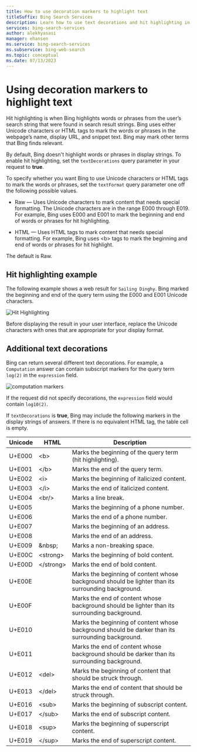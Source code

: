 ```yaml
---
title: How to use decoration markers to highlight text
titleSuffix: Bing Search Services
description: Learn how to use text decorations and hit highlighting in your search results.
services: bing-search-services
author: alekhyasasi
manager: ehansen
ms.service: bing-search-services
ms.subservice: bing-web-search
ms.topic: conceptual
ms.date: 07/13/2023
---
```


# Using decoration markers to highlight text

Hit highlighting is when Bing highlights words or phrases from the user’s search string that were found in search result strings. Bing uses either Unicode characters or HTML tags to mark the words or phrases in the webpage’s name, display URL, and snippet text. Bing may mark other terms that Bing finds relevant.

By default, Bing doesn't highlight words or phrases in display strings. To enable hit highlighting, set the `textDecorations` query parameter in your request to **true**.

To specify whether you want Bing to use Unicode characters or HTML tags to mark the words or phrases, set the `textFormat` query parameter one off the following possible values.

- Raw &mdash; Uses Unicode characters to mark content that needs special formatting. The Unicode characters are in the range E000 through E019. For example, Bing uses E000 and E001 to mark the beginning and end of words or phrases for hit highlighting.

- HTML &mdash; Uses HTML tags to mark content that needs special formatting. For example, Bing uses \<b> tags to mark the beginning and end of words or phrases for hit highlight.

The default is Raw.

## Hit highlighting example

The following example shows a web result for `Sailing Dinghy`. Bing marked the beginning and end of the query term using the E000 and E001 Unicode characters.
  
![Hit Highlighting](media/bing-web-api/bing-hit-highlighting.png)

Before displaying the result in your user interface, replace the Unicode characters with ones that are appropriate for your display format.

## Additional text decorations

Bing can return several different text decorations. For example, a `Computation` answer can contain subscript markers for the query term `log(2)` in the `expression` field.

![computation markers](media/bing-web-api/bing-markers-computation.png)

If the request did not specify decorations, the `expression` field would contain `log10(2)`.

If `textDecorations` is **true**, Bing may include the following markers in the display strings of answers. If there is no equivalent HTML tag, the table cell is empty.

|Unicode|HTML|Description
|-|-|-
|U+E000|\<b>|Marks the beginning of the query term (hit highlighting).
|U+E001|\</b>|Marks the end of the query term.
|U+E002|\<i>|Marks the beginning of italicized content.
|U+E003|\</i>|Marks the end of italicized content.
|U+E004|\<br/>|Marks a line break.
|U+E005||Marks the beginning of a phone number.
|U+E006||Marks the end of a phone number.
|U+E007||Marks the beginning of an address.
|U+E008||Marks the end of an address.
|U+E009|\&nbsp;|Marks a non-breaking space.
|U+E00C|\<strong>|Marks the beginning of bold content.
|U+E00D|\</strong>|Marks the end of bold content.
|U+E00E||Marks the beginning of content whose background should be lighter than its surrounding background.
|U+E00F||Marks the end of content whose background should be lighter than its surrounding background.
|U+E010||Marks the beginning of content whose background should be darker than its surrounding background.
|U+E011||Marks the end of content whose background should be darker than its surrounding background.
|U+E012|\<del>|Marks the beginning of content that should be struck through.
|U+E013|\</del>|Marks the end of content that should be struck through.
|U+E016|\<sub>|Marks the beginning of subscript content.
|U+E017|\</sub>|Marks the end of subscript content.
|U+E018|\<sup>|Marks the beginning of superscript content.
|U+E019|\</sup>|Marks the end of superscript content.
